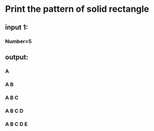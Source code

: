 # Print the pattern of solid rectangle 

## input 1:
### Number=5

## output:

###         A
###       A B
###     A B C
###   A B C D
### A B C D E

